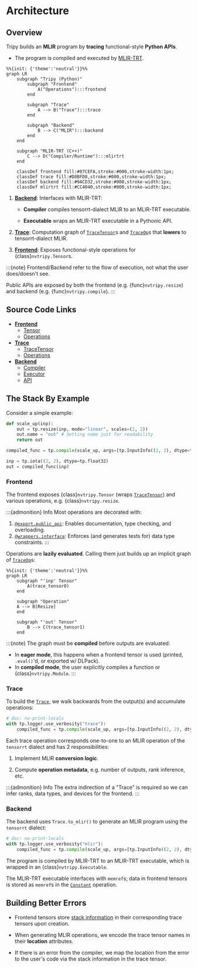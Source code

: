 # Architecture

## Overview

Tripy builds an **MLIR** program by **tracing** functional-style **Python APIs**.

- The program is compiled and executed by
    [MLIR-TRT](https://github.com/NVIDIA/TensorRT-Incubator/tree/main/mlir-tensorrt).


```mermaid
%%{init: {'theme':'neutral'}}%%
graph LR
    subgraph "Tripy (Python)"
        subgraph "Frontend"
            A("Operations"):::frontend
        end

        subgraph "Trace"
            A --> B("Trace"):::trace
        end

        subgraph "Backend"
            B --> C("MLIR"):::backend
        end
    end

    subgraph "MLIR-TRT (C++)"
        C --> D("Compiler/Runtime"):::mlirtrt
    end

    classDef frontend fill:#87CEFA,stroke:#000,stroke-width:1px;
    classDef trace fill:#D8BFD8,stroke:#000,stroke-width:1px;
    classDef backend fill:#9ACD32,stroke:#000,stroke-width:1px;
    classDef mlirtrt fill:#CC4040,stroke:#000,stroke-width:1px;
```

1. [**Backend**](#backend): Interfaces with MLIR-TRT:

    - **Compiler** compiles tensorrt-dialect MLIR to an MLIR-TRT executable.

    - **Executable** wraps an MLIR-TRT executable in a Pythonic API.

2. [**Trace**](#trace): Computation graph of [`TraceTensor`](source:/nvtripy/trace/tensor.py)s
    and [`TraceOp`](source:/nvtripy/trace/ops/base.py)s that **lowers** to tensorrt-dialect MLIR.

3. [**Frontend**](#frontend): Exposes functional-style operations for {class}`nvtripy.Tensor`s.

:::{note}
Frontend/Backend refer to the flow of execution, not what the user does/doesn't see.

Public APIs are exposed by both the frontend (e.g. {func}`nvtripy.resize`) and backend (e.g. {func}`nvtripy.compile`).
:::

## Source Code Links

- [**Frontend**](source:/nvtripy/frontend)
    - [Tensor](source:/nvtripy/frontend/tensor.py)
    - [Operations](source:/nvtripy/frontend/ops/)
- [**Trace**](source:/nvtripy/trace)
    - [TraceTensor](source:/nvtripy/trace/tensor.py)
    - [Operations](source:/nvtripy/trace/ops/)
- [**Backend**](source:/nvtripy/backend)
    - [Compiler](source:/nvtripy/backend/mlir/compiler.py)
    - [Executor](source:/nvtripy/backend/mlir/executor.py)
    - [API](source:/nvtripy/backend/api/)


## The Stack By Example

Consider a simple example:

```py
def scale_up(inp):
    out = tp.resize(inp, mode="linear", scales=(2, 2))
    out.name = "out" # Setting name just for readability
    return out

compiled_func = tp.compile(scale_up, args=[tp.InputInfo((2, 2), dtype=tp.float32)])

inp = tp.iota((2, 2), dtype=tp.float32)
out = compiled_func(inp)
```

### Frontend

The frontend exposes {class}`nvtripy.Tensor` (wraps [`TraceTensor`](source:/nvtripy/trace/tensor.py))
and various operations, e.g. {class}`nvtripy.resize`.

:::{admonition} Info
Most operations are decorated with:
1. [`@export.public_api`](source:/nvtripy/export.py): Enables documentation, type checking, and overloading.
2. [`@wrappers.interface`](source:/nvtripy/utils/wrappers.py): Enforces (and generates tests for) data type constraints.
:::

Operations are **lazily evaluated**.
Calling them just builds up an implicit graph of [`TraceOp`](source:/nvtripy/trace/ops/base.py)s:

```mermaid
%%{init: {'theme':'neutral'}}%%
graph LR
    subgraph "'inp' Tensor"
        A(trace_tensor0)
    end

    subgraph "Operation"
    A --> B[Resize]
    end

    subgraph "'out' Tensor"
        B --> C(trace_tensor1)
    end
```

:::{note}
The graph must be **compiled** before outputs are evaluated:

- In **eager mode**, this happens when a frontend tensor is used (printed, `.eval()`'d, or exported w/ DLPack).
- In **compiled mode**, the user explicitly compiles a function or {class}`nvtripy.Module`.
:::

### Trace

To build the [`Trace`](source:/nvtripy/trace/trace.py), we walk backwards from the output(s) and accumulate operations:

<!-- Tripy: DOC: OMIT Start -->
```py
# doc: no-print-locals
with tp.logger.use_verbosity("trace"):
    compiled_func = tp.compile(scale_up, args=[tp.InputInfo((2, 2), dtype=tp.float32)])
```
<!-- Tripy: DOC: OMIT End -->

Each trace operation corresponds one-to-one to an MLIR operation of the `tensorrt` dialect and has 2 responsibilities:

1. Implement MLIR **conversion logic**.

2. Compute **operation metadata**, e.g. number of outputs, rank inference, etc.

:::{admonition} Info
The extra indirection of a "Trace" is required so we can infer ranks, data types, and devices for the frontend.
:::

### Backend

The backend uses `Trace.to_mlir()` to generate an MLIR program using the `tensorrt` dialect:

<!-- Tripy: DOC: OMIT Start -->
```py
# doc: no-print-locals
with tp.logger.use_verbosity("mlir"):
    compiled_func = tp.compile(scale_up, args=[tp.InputInfo((2, 2), dtype=tp.float32)])
```
<!-- Tripy: DOC: OMIT End -->

The program is compiled by MLIR-TRT to an MLIR-TRT executable, which is wrapped
in an {class}`nvtripy.Executable`.

The MLIR-TRT executable interfaces with `memref`s; data in frontend tensors is stored as
`memref`s in the [`Constant`](source:/nvtripy/trace/ops/constant.py) operation.

## Building Better Errors

- Frontend tensors store [stack information](source:/nvtripy/utils/stack_info.py) in their
    corresponding trace tensors upon creation.

- When generating MLIR operations, we encode the trace tensor names in their **location** attributes.

- If there is an error from the compiler, we map the location from the error to
    the user's code via the stack information in the trace tensor.
